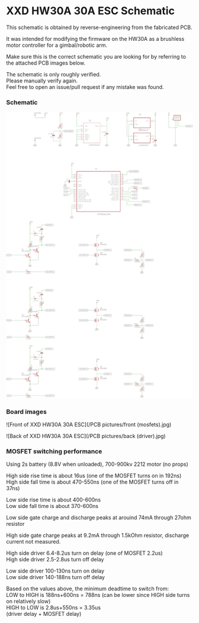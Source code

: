 # XXD HW30A 30A ESC Schematic

This schematic is obtained by reverse-engineering from the fabricated PCB.

It was intended for modifying the firmware on the HW30A as a brushless motor controller for a gimbal/robotic arm.

Make sure this is the correct schematic you are looking for by referring to the attached PCB images below.

The schematic is only roughly verified.  
Please manually verify again.  
Feel free to open an issue/pull request if any mistake was found.  

### Schematic

![Reverse-engineered schematic of XXD HW30A 30A ESC](schematic.png)


### Board images

![Front of XXD HW30A 30A ESC](/PCB pictures/front (mosfets).jpg)


![Back of XXD HW30A 30A ESC](/PCB pictures/back (driver).jpg)

### MOSFET switching performance

Using 2s battery (8.8V when unloaded), 700-900kv 2212 motor (no props)

High side rise time is about 16us (one of the MOSFET turns on in 192ns)  
High side fall time is about 470-550ns (one of the MOSFET turns off in 37ns)

Low side rise time is about 400-600ns  
Low side fall time is about 370-600ns

Low side gate charge and discharge peaks at arouind 74mA through 27ohm resistor

High side gate charge peaks at 9.2mA through 1.5kOhm resistor, discharge current not measured.


High side driver 6.4-8.2us turn on delay (one of MOSFET 2.2us)  
High side driver 2.5-2.8us turn off delay

Low side driver 100-130ns turn on delay  
Low side driver 140-188ns turn off delay

Based on the values above, the minimum deadtime to switch from:  
LOW to HIGH is 188ns+600ns = 788ns (can be lower since HIGH side turns on relatively slow)  
HIGH to LOW is 2.8us+550ns = 3.35us  
(driver delay + MOSFET delay)
